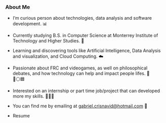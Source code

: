 ### About Me

- I’m curious person about technologies, data analysis and software development. 📊

- Currently studying B.S. in Computer Science at Monterrey Institute of Technology and Higher Studies. 📔

- Learning and discovering tools like Artificial Intelligence, Data Analysis and visualization, and Cloud Computing. ☁️

- Passionate about FRC and videogames, as well on philosophical debates, and how technology can help and impact people lifes. 🤖   
🔺⚪️🟦

- Interested on an internship or part time job/project that can developed more my skills.  👨🏾‍💻

- You can find me by emailing at gabriel.crisnavid@hotmail.com 📩

- Resume
